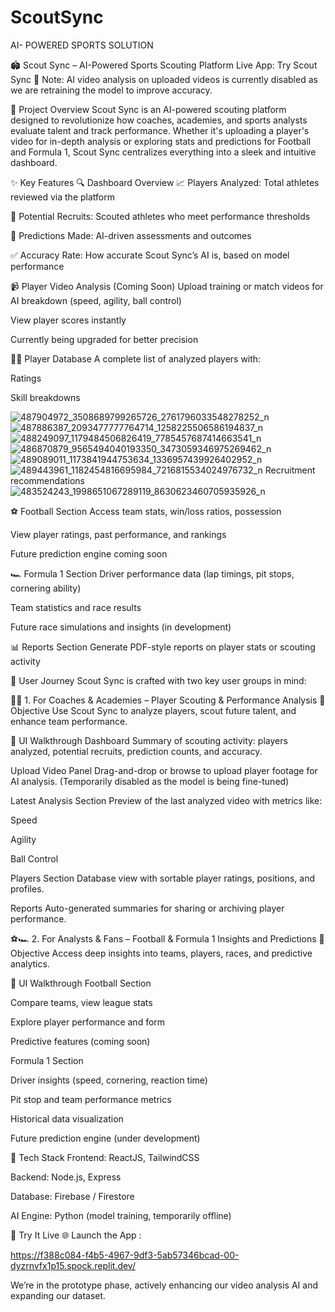 # ScoutSync
AI- POWERED SPORTS SOLUTION

🏟️ Scout Sync – AI-Powered Sports Scouting Platform
Live App: Try Scout Sync
🚧 Note: AI video analysis on uploaded videos is currently disabled as we are retraining the model to improve accuracy.

📌 Project Overview
Scout Sync is an AI-powered scouting platform designed to revolutionize how coaches, academies, and sports analysts evaluate talent and track performance. Whether it's uploading a player's video for in-depth analysis or exploring stats and predictions for Football and Formula 1, Scout Sync centralizes everything into a sleek and intuitive dashboard.

✨ Key Features
🔍 Dashboard Overview
📈 Players Analyzed: Total athletes reviewed via the platform

🎯 Potential Recruits: Scouted athletes who meet performance thresholds

🧠 Predictions Made: AI-driven assessments and outcomes

✅ Accuracy Rate: How accurate Scout Sync’s AI is, based on model performance

📹 Player Video Analysis (Coming Soon)
Upload training or match videos for AI breakdown (speed, agility, ball control)

View player scores instantly

Currently being upgraded for better precision

🧑‍💼 Player Database
A complete list of analyzed players with:

Ratings

Skill breakdowns


![487904972_3508689799265726_2761796033548278252_n](https://github.com/user-attachments/assets/9d83ded4-b3f6-4afe-b470-9a4f1c7e3aac)
![487886387_2093477777764714_1258225506586194837_n](https://github.com/user-attachments/assets/36c2aa7c-693b-4f6d-b087-024ee0fe39c4)
![488249097_1179484506826419_7785457687414663541_n](https://github.com/user-attachments/assets/49b46dcb-f660-43b9-8923-d263d8bcac4e)
![486870879_9565494040193350_3473059346975269462_n](https://github.com/user-attachments/assets/4186a0f0-4628-46c1-95c0-b1c3086477e9)
![489089011_1173841944753634_1336957439926402952_n](https://github.com/user-attachments/assets/0128f5a0-e155-4b40-a2dd-44d8c92c290b)
![489443961_1182454816695984_7216815534024976732_n](https://github.com/user-attachments/assets/b11e38fe-e29f-4413-adee-90728f332f49)
Recruitment recommendations![483524243_1998651067289119_8630623460705935926_n](https://github.com/user-attachments/assets/026922ae-9778-4965-9ea2-a0bf1768c5c7)

⚽ Football Section
Access team stats, win/loss ratios, possession

View player ratings, past performance, and rankings

Future prediction engine coming soon

🏎️ Formula 1 Section
Driver performance data (lap timings, pit stops, cornering ability)

Team statistics and race results

Future race simulations and insights (in development)

📊 Reports Section
Generate PDF-style reports on player stats or scouting activity

🧭 User Journey
Scout Sync is crafted with two key user groups in mind:

👨‍🏫 1. For Coaches & Academies – Player Scouting & Performance Analysis
🎯 Objective
Use Scout Sync to analyze players, scout future talent, and enhance team performance.

🧩 UI Walkthrough
Dashboard
Summary of scouting activity: players analyzed, potential recruits, prediction counts, and accuracy.

Upload Video Panel
Drag-and-drop or browse to upload player footage for AI analysis.
(Temporarily disabled as the model is being fine-tuned)

Latest Analysis Section
Preview of the last analyzed video with metrics like:

Speed

Agility

Ball Control

Players Section
Database view with sortable player ratings, positions, and profiles.

Reports
Auto-generated summaries for sharing or archiving player performance.

⚽🏎 2. For Analysts & Fans – Football & Formula 1 Insights and Predictions
🎯 Objective
Access deep insights into teams, players, races, and predictive analytics.

🧩 UI Walkthrough
Football Section

Compare teams, view league stats

Explore player performance and form

Predictive features (coming soon)

Formula 1 Section

Driver insights (speed, cornering, reaction time)

Pit stop and team performance metrics

Historical data visualization

Future prediction engine (under development)

🧪 Tech Stack
Frontend: ReactJS, TailwindCSS

Backend: Node.js, Express

Database: Firebase / Firestore

AI Engine: Python (model training, temporarily offline)

🔗 Try It Live
🌐 Launch the App :

https://f388c084-f4b5-4967-9df3-5ab57346bcad-00-dyzrnvfx1p15.spock.replit.dev/

We’re in the prototype phase, actively enhancing our video analysis AI and expanding our dataset.

